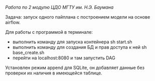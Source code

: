*Работа по 2 модулю ЦДО МГТУ им. Н.Э. Баумана*

Задача: запуск одного пайплана с построением модели на основе airflow.

Для работы с программой в терминале:
- выполнить команду для запуска контейнера
sh start.sh
- выполнить команду для создания БД и прав доступа к ней
sh base_create.sh
- перейти на localhost:8080 и там запустить DAG

Установлен режим append для SQLite, он добавляет данные без проверки их наличия в имеющейся таблице.